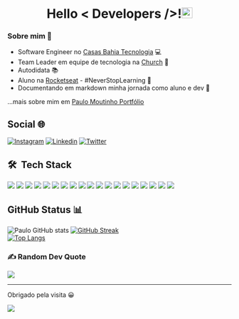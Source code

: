 <h1 align='center'> 
  Hello < Developers />!<img src="https://github.com/rajput2107/rajput2107/blob/master/Assets/Earth.gif" width="24px"/>
</h1>

### Sobre mim 💫 
<ul>
 <li>Software Engineer no <a href="https://www.instagram.com/casasbahiatech/?utm_source=ig_web_button_share_sheet&igshid=OGQ5ZDc2ODk2ZA==">Casas Bahia Tecnologia</a> 💻</li>
 <li>Team Leader em equipe de tecnologia na <a href="https://cristamundial.com.br/">Church</a> 🛐</li>
 <li>Autodidata 📚</li>
 <li>Aluno na <a href="https://www.rocketseat.com.br/">Rocketseat</a> - #NeverStopLearning 🚀</li>
  <li>Documentando em markdown minha jornada como aluno e dev 📝</li>
</ul>
<p>...mais sobre mim em <a href="https://paulomoutinho.vercel.app/">Paulo Moutinho Portfólio</a> </p>

## Social 🌐
[![Instagram](https://img.shields.io/badge/Instagram-E4405F?style=for-the-badge&logo=instagram&logoColor=white)](https://www.instagram.com/paulo_mmoutinho/?hl=pt-br)
[![Linkedin](https://img.shields.io/badge/LinkedIn-0077B5?style=for-the-badge&logo=linkedin&logoColor=white)](https://www.linkedin.com/in/paulomoutinhovitor/)
[![Twitter](https://img.shields.io/badge/Twitter-1DA1F2?style=for-the-badge&logo=twitter&logoColor=white)](https://twitter.com/PauloMoutinho19)
 
 <h2> 🛠 &nbsp;Tech Stack</h2>
<div display="inline">
<img src="https://img.shields.io/badge/HTML5-E34F26?style=for-the-badge&logo=html5&logoColor=white" />
<img src="https://img.shields.io/badge/Tailwind_CSS-38B2AC?style=for-the-badge&logo=tailwind-css&logoColor=white" />
<img src="https://img.shields.io/badge/Chakra_UI-E6FFFA?&style=for-the-badge&logo=chakraui"/>
<img src="https://img.shields.io/badge/JavaScript-323330?style=for-the-badge&logo=javascript&logoColor=F7DF1E" />
<img src="https://img.shields.io/badge/TypeScript-007ACC?style=for-the-badge&logo=typescript&logoColor=white" />
<img src="https://img.shields.io/badge/React-20232A?style=for-the-badge&logo=react&logoColor=61DAFB" />
<img src="https://img.shields.io/badge/next.js-000000?style=for-the-badge&logo=nextdotjs&logoColor=white" />
<img src="https://img.shields.io/badge/Cypress-17202C?style=for-the-badge&logo=cypress&logoColor=white" /> 
<img src="https://img.shields.io/badge/testing%20library-323330?style=for-the-badge&logo=testing-library&logoColor=red" /> 
<img src="https://img.shields.io/badge/Git-E34F26?style=for-the-badge&logo=git&logoColor=white" />
<img src="https://img.shields.io/badge/GitHub-100000?style=for-the-badge&logo=github&logoColor=white"/>
 <img src="https://img.shields.io/badge/NPM-%23000000.svg?style=for-the-badge&logo=npm&logoColor=white" />
 <img src="https://img.shields.io/badge/yarn-%232C8EBB.svg?style=for-the-badge&logo=yarn&logoColor=white" />
  <img src="https://img.shields.io/badge/storybook-FF4785?style=for-the-badge&logo=storybook&logoColor=white" />
<img src="https://img.shields.io/badge/figma-%23F24E1E.svg?style=for-the-badge&logo=figma&logoColor=white" />
 <img src="https://img.shields.io/badge/Markdown-000000?style=for-the-badge&logo=markdown&logoColor=white" />
 <img src="https://img.shields.io/badge/Notion-%23000000.svg?style=for-the-badge&logo=notion&logoColor=white" />
 <img src="https://img.shields.io/badge/Sonar%20cloud-F3702A?style=for-the-badge&logo=sonarcloud&logoColor=white" />
 <img src="https://img.shields.io/badge/Microsoft_Teams-6264A7?style=for-the-badge&logo=microsoft-teams&logoColor=white" />
</div>

 ## GitHub Status 📊 
 ![Paulo GitHub stats](https://github-readme-stats.vercel.app/api?username=moutinhofuturedev&show_icons=true&theme=radical)
 [![GitHub Streak](https://github-readme-streak-stats.herokuapp.com?user=moutinhofuturedev&theme=radical)](https://git.io/streak-stats)<br>
 [![Top Langs](https://github-readme-stats.vercel.app/api/top-langs/?username=moutinhofuturedev&theme=radical&layout=compact)](https://github.com/moutinhofuturedev/github-readme-stats)

### ✍️ Random Dev Quote
![](https://quotes-github-readme.vercel.app/api?type=horizontal&theme=radical)

---
<p>Obrigado pela visita 😀</p>

[![](https://visitcount.itsvg.in/api?id=moutinhofuturedev&label=Visualiza%C3%A7%C3%B5es&color=1&icon=0&pretty=true)](https://visitcount.itsvg.in)

